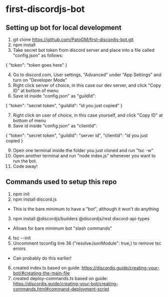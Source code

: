 # first-discordjs-bot

## Setting up bot for local development

1. git clone https://github.com/PatoGM/first-discordjs-bot.git
2. npm install
3. Take secret bot token from discord server and place into a file called "config.json" as follows:

{
	"token": "token goes here"
}

4. Go to discord.com, User settings, "Advanced" under "App Settings" and turn on "Developer Mode"
5. Right click server of choice, in this case our dev server, and click "Copy ID" at bottom of menu
6. Save id inside "config.json" as "guildId":

{
	"token": "secret token",
    "guildId": "id you just copied"
}

7. Right click on user of choice, in this case yourself, and click "Copy ID" at bottom of menu
8. Save id inside "config.json" as "clientId":

{
	"token": "secret token",
    "guildId": "server id",
    "clientId": "id you just copied
}

9. Open one terminal inside the folder you just cloned and run "tsc -w"
10. Open another terminal and run "node index.js" whenever you want to run the bot.
11. Code away!

## Commands used to setup this repo

1. npm init
2. npm install discord.js
- This is the bare minimum to have a "bot", although it won't do anything
3. npm install @discordjs/builders @discordjs/rest discord-api-types
- Allows for bare minimum bot "slash commands"
4. tsc --init
5. Uncomment tsconfig line 36 ("resolveJsonModule": true,) to remove tsc errors
- Can probably do this earlier!
6. created index.ts based on guide: https://discordjs.guide/creating-your-bot/#creating-the-main-file
7. created deploy-commands.ts based on guide: https://discordjs.guide/creating-your-bot/creating-commands.html#command-deployment-script